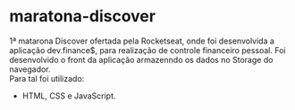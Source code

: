 # maratona-discover

1ª matarona Discover ofertada pela Rocketseat, onde foi desenvolvida a aplicação dev.finance$, para realização de controle financeiro pessoal. Foi desenvolvido o front da aplicação armazenndo os dados no Storage do navegador.<br />
Para tal foi utilizado:
- HTML, CSS e JavaScript.
